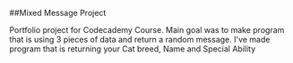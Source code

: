 ##Mixed Message Project

Portfolio project for Codecademy Course.
Main goal was to make program that is using 3 pieces of data and return a random message.
I've made program that is returning your Cat breed, Name and Special Ability
